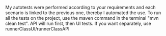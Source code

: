 My autotests were performed according to your requirements and each scenario is linked to the previous one, thereby I
automated the use. To run all the tests on the project, use the maven command in the terminal
"mvn clean test". API will run first, then UI tests. If you want separately,
use runnerClassUI/runnerClassAPI  